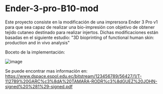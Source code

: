 # Ender-3-pro-B10-mod
Este proyecto consiste en la modificación de una imprersora Ender 3 Pro v1 para que sea capaz de realizar una bio-impresión con objetivo de obtener tejido cutaneo destinado para realizar injertos. Dichas modificaciones están basadas en el siguiente estudio: "3D bioprinting of functional human skin: production and in vivo analysis" 

Boceto de la implementación:

![image](https://user-images.githubusercontent.com/59260995/208840157-6c28df5f-6058-46d9-a351-f3c5c86bad6a.png)


Se puede encontrar mas información en: https://www.dspace.espol.edu.ec/bitstream/123456789/56427/1/T-112789%20GARC%c3%8dA%20TAMARA-RODR%c3%8dGUEZ%20JOHN-signed%20%281%29-signed.pdf

